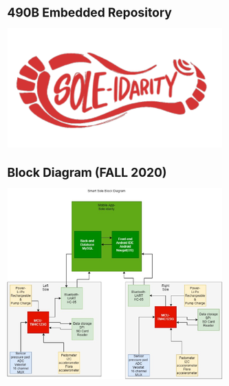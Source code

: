 # 490B Embedded Repository

<img src = "Images/49dfa6c94399b7984b02f127391a554d.png" width= "500" >

# Block Diagram (FALL 2020)
 
 <img src = "Images/SmartSoleBlockDiagramDemo1.jpg" width= "500" >
